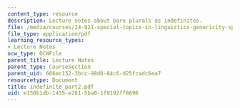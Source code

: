 ```yaml
---
content_type: resource
description: Lecture notes about bare plurals as indefinites.
file: /media/courses/24-921-special-topics-in-linguistics-genericity-spring-2007/e150b1db1435e2615ba01f9192ff6696_indefinite_part2.pdf
file_type: application/pdf
learning_resource_types:
- Lecture Notes
ocw_type: OCWFile
parent_title: Lecture Notes
parent_type: CourseSection
parent_uid: 666ec152-3bcc-98d0-84c6-d25fcadc6ea7
resourcetype: Document
title: indefinite_part2.pdf
uid: e150b1db-1435-e261-5ba0-1f9192ff6696
---
```

